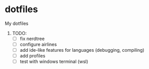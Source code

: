 # dotfiles

My dotfiles

1. TODO:
    * [ ] fix nerdtree
    * [ ] configure airlines
    * [ ] add ide-like features for languages (debugging, compiling)
    * [ ] add profiles
    * [ ] test with windows terminal (wsl)
